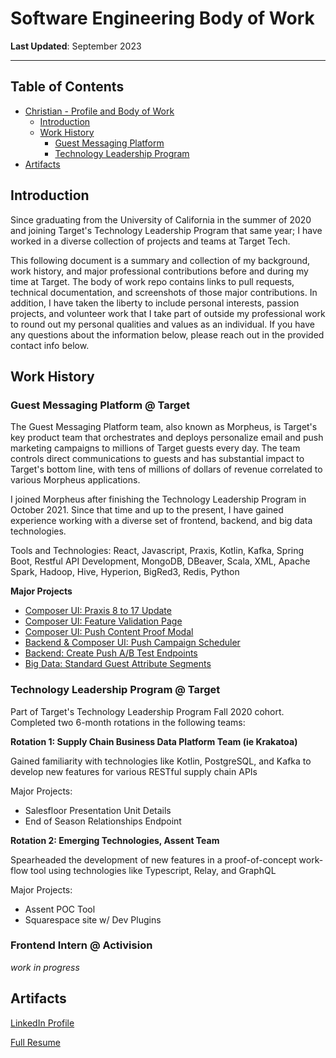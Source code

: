 # Software Engineering Body of Work
**Last Updated**: September 2023
**********
## Table of Contents
- [Christian - Profile and Body of Work](#christian-vasquez-leon---body-of-work)
    - [Introduction](#introduction)
    - [Work History](#work-history)
        - [Guest Messaging Platform](#guest-messaging-platform--target)
        - [Technology Leadership Program](#technology-leadership-program--target)
- [Artifacts](#artifacts)

## Introduction
Since graduating from the University of California in the summer of 2020 and joining Target's Technology Leadership 
Program that same year; I have worked in a diverse collection of projects and teams at Target Tech. 

This following document is a summary and collection of my background, work history, and major professional contributions before and
during my time at Target. The body of work repo contains links to pull requests, technical documentation, and screenshots 
of those major contributions. In addition, I have taken the liberty to include personal interests, passion projects, and 
volunteer work that I take part of outside my professional work to round out my personal qualities and values as an 
individual. If you have any questions about the information below, please reach out in the provided contact info below. 

## Work History

### Guest Messaging Platform @ Target
The Guest Messaging Platform team, also known as Morpheus, is Target's key product team that orchestrates and deploys
personalize email and push marketing campaigns to millions of Target guests every day. The team controls direct communications
to guests and has substantial impact to Target's bottom line, with tens of millions of dollars of revenue correlated to 
various Morpheus applications.

I joined Morpheus after finishing the Technology Leadership Program in October 2021. Since that time and up to the present, 
I have gained experience working with a diverse set of frontend, backend, and big data technologies. 

Tools and Technologies: React, Javascript, Praxis, Kotlin, Kafka, Spring Boot, Restful API Development, MongoDB, DBeaver,
Scala, XML, Apache Spark, Hadoop, Hive, Hyperion, BigRed3, Redis, Python

**Major Projects**
- [Composer UI: Praxis 8 to 17 Update](Contributions/Guest-Messaging-Platform/composer_ui_praxis_update.md)
- [Composer UI: Feature Validation Page](Contributions/Guest-Messaging-Platform/composer_ui_feature_validation_page.md)
- [Composer UI: Push Content Proof Modal](Contributions/Guest-Messaging-Platform/composer_ui_push_content_proofs.md)
- [Backend & Composer UI: Push Campaign Scheduler](Contributions/Guest-Messaging-Platform/backend_push_campaign_scheduler.md)
- [Backend: Create Push A/B Test Endpoints](Contributions/Guest-Messaging-Platform/backend_create_push_ab_test_endpoints.md)
- [Big Data: Standard Guest Attribute Segments](Contributions/Guest-Messaging-Platform/big_data_sga_segments.md)
 

### Technology Leadership Program @ Target
Part of Target's Technology Leadership Program Fall 2020 cohort. Completed two 6-month rotations in the following teams: 

**Rotation 1: Supply Chain Business Data Platform Team (ie Krakatoa)**

Gained familiarity with technologies like Kotlin, PostgreSQL, and Kafka to develop new features for various RESTful supply chain APIs

Major Projects:
- Salesfloor Presentation Unit Details
- End of Season Relationships Endpoint

**Rotation 2: Emerging Technologies, Assent Team**

Spearheaded the development of new features in a proof-of-concept work-flow tool using technologies like Typescript, Relay, and GraphQL

Major Projects: 
- Assent POC Tool
- Squarespace site w/ Dev Plugins

### Frontend Intern @ Activision
*work in progress*

## Artifacts
[LinkedIn Profile](https://www.linkedin.com/in/cvleon/)

[Full Resume](Assets/Christian_VasquezLeon_Resume_2023.docx.pdf)
